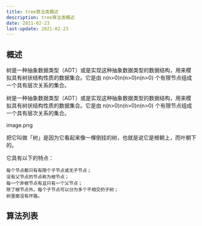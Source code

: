 ```yaml
---
title: tree算法类概述
description: tree算法类概述
date: 2021-02-23
last-update: 2021-02-23
---
```




## 概述

树是一种抽象数据类型（ADT）或是实现这种抽象数据类型的数据结构，用来模拟具有树状结构性质的数据集合。它是由 n(n>0)n(n>0)n(n>0) 个有限节点组成一个具有层次关系的集合。



树是一种抽象数据类型（ADT）或是实现这种抽象数据类型的数据结构，用来模拟具有树状结构性质的数据集合。它是由 n(n>0)n(n>0)n(n>0) 个有限节点组成一个具有层次关系的集合。

image.png

把它叫做「树」是因为它看起来像一棵倒挂的树，也就是说它是根朝上，而叶朝下的。

它具有以下的特点：

    每个节点都只有有限个子节点或无子节点；
    没有父节点的节点称为根节点；
    每一个非根节点有且只有一个父节点；
    除了根节点外，每个子节点可以分为多个不相交的子树；
    树里面没有环路。


## 算法列表
